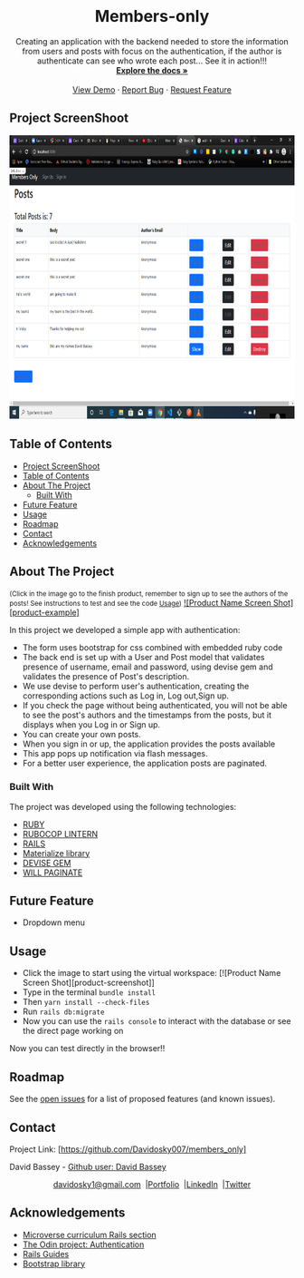 
<!-- PROJECT LOGO -->
<br />
<p align="center">
  <h1 align="center"> Members-only</h1>
  <p align="center">
      Creating an application with the backend needed to store the information from users and posts with focus on the authentication, if the author is authenticate can see who wrote each post... See it in action!!!
    <br />
    <a href="https://github.com/Davidosky007/Members-only"><strong>Explore the docs »</strong></a>
    <br />
    <br />
    <a href="https://github.com/Davidosky007/Members-only">View Demo</a>
    ·
    <a href="https://github.com/Davidosky007/members_only/issues">Report Bug</a>
    ·
    <a href="https://github.com/Davidosky007/members_only/issues">Request Feature</a>
  </p>
</p>

## Project ScreenShoot

<img src="./app/assets/images/members_only.png" width="1200px" height="500px" />

## Table of Contents
- [Project ScreenShoot](#project-screenshoot)
- [Table of Contents](#table-of-contents)
- [About The Project](#about-the-project)
  - [Built With](#built-with)
- [Future Feature](#future-feature)
- [Usage](#usage)
- [Roadmap](#roadmap)
- [Contact](#contact)
- [Acknowledgements](#acknowledgements)
<!-- ABOUT THE PROJECT -->

## About The Project

<small>(Click in the image go to the finish product, remember to sign up to see the authors of the posts! 
  See instructions to test and see the code [Usage](#usage))</small>
[![Product Name Screen Shot][product-example]](https://floating-sierra-41285.herokuapp.com/)

In this project we developed a simple app with authentication:
* The form uses bootstrap for css combined with embedded ruby code
* The back end is set up with a User and Post model that validates presence of username, email and password, using devise gem and validates the presence of Post's description.
* We use devise to perform user's authentication, creating the corresponding actions such as Log in, Log out,Sign up.
* If you check the page without being authenticated, you will not be able to see the post's authors and the timestamps from the posts, but it displays when you Log in or Sign up. 
* You can create your own posts.
* When you sign in or up, the application provides the posts available 
* This app pops up notification via flash messages.
* For a better user experience, the application posts are paginated. 

### Built With

The project was developed using the following technologies:

- [RUBY](https://www.ruby-lang.org/es/)
- [RUBOCOP LINTERN](https://github.com/microverseinc/linters-config/tree/master/ruby)
- [RAILS](https://rubyonrails.org/)
- [Materialize library](https://materializecss.com/)
- [DEVISE GEM](https://github.com/heartcombo/devise)
- [WILL PAGINATE](https://rubygems.org/gems/will_paginate/versions/3.1.0?locale=es)

## Future Feature

* Dropdown menu

## Usage

* Click the image to start using the virtual workspace:
[![Product Name Screen Shot][product-screenshot]]
* Type in the terminal `bundle install`
* Then `yarn install --check-files`
* Run  `rails db:migrate`
* Now you can use the `rails console` to interact with the database or see the direct page working on

Now you can test directly in the browser!!

## Roadmap

See the [open issues](https://github.com/Davidosky007/members_only/issues) for a list of proposed features (and known issues).

## Contact

<p align="center">

  Project Link: [https://github.com/Davidosky007/members_only]

<p align="center">

  David Bassey - [Github user: David Bassey](https://github.com/Davidosky007)
</p>
<p align="center" style="display: flex; justify-content: center; align-items: center;">
    <a target="_blank" href="https://mail.google.com/mail/?view=cm&fs=1&tf=1&to=davidosky1@gmail.com">
      davidosky1@gmail.com
    </a> &nbsp; |
    <a target="_blank" href="https://github.com/Davidosky007?tab=repositories">
        Portfolio
    </a> &nbsp; |
    <a target="_blank" href="https://www.linkedin.com/in/david-bassey-akan">
      LinkedIn
    </a> &nbsp; |
    <a target="_blank" href="https://twitter.com/Davidosky2">
      Twitter
    </a>
</p>

## Acknowledgements

- [Microverse curriculum Rails section](https://www.microverse.org/?grsf=6ns691)
- [The Odin project: Authentication](https://www.theodinproject.com/courses/ruby-on-rails/lessons/authentication)
- [Rails Guides](https://guides.rubyonrails.org)
- [Bootstrap library](https://getbootstrap.com/docs/5.0/utilities/colors/#dealing-with-specificity)